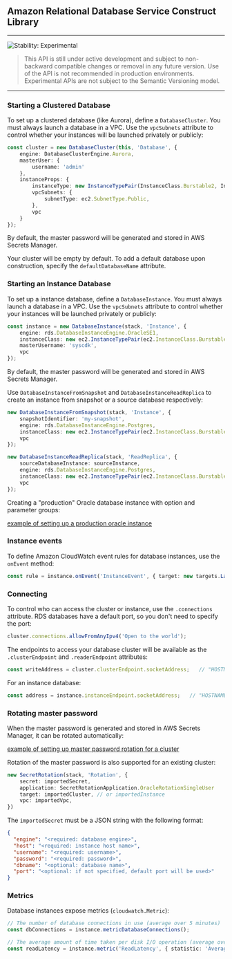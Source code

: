 ## Amazon Relational Database Service Construct Library
<!--BEGIN STABILITY BANNER-->

---

![Stability: Experimental](https://img.shields.io/badge/stability-Experimental-important.svg?style=for-the-badge)

> This API is still under active development and subject to non-backward
> compatible changes or removal in any future version. Use of the API is not recommended in production
> environments. Experimental APIs are not subject to the Semantic Versioning model.

---
<!--END STABILITY BANNER-->

### Starting a Clustered Database

To set up a clustered database (like Aurora), define a `DatabaseCluster`. You must
always launch a database in a VPC. Use the `vpcSubnets` attribute to control whether
your instances will be launched privately or publicly:

```ts
const cluster = new DatabaseCluster(this, 'Database', {
    engine: DatabaseClusterEngine.Aurora,
    masterUser: {
        username: 'admin'
    },
    instanceProps: {
        instanceType: new InstanceTypePair(InstanceClass.Burstable2, InstanceSize.Small),
        vpcSubnets: {
            subnetType: ec2.SubnetType.Public,
        },
        vpc
    }
});
```
By default, the master password will be generated and stored in AWS Secrets Manager.

Your cluster will be empty by default. To add a default database upon construction, specify the
`defaultDatabaseName` attribute.

### Starting an Instance Database
To set up a instance database, define a `DatabaseInstance`. You must
always launch a database in a VPC. Use the `vpcSubnets` attribute to control whether
your instances will be launched privately or publicly:

```ts
const instance = new DatabaseInstance(stack, 'Instance', {
    engine: rds.DatabaseInstanceEngine.OracleSE1,
    instanceClass: new ec2.InstanceTypePair(ec2.InstanceClass.Burstable2, ec2.InstanceSize.Small),
    masterUsername: 'syscdk',
    vpc
});
```
By default, the master password will be generated and stored in AWS Secrets Manager.

Use `DatabaseInstanceFromSnapshot` and `DatabaseInstanceReadReplica` to create an instance from snapshot or
a source database respectively:

```ts
new DatabaseInstanceFromSnapshot(stack, 'Instance', {
    snapshotIdentifier: 'my-snapshot',
    engine: rds.DatabaseInstanceEngine.Postgres,
    instanceClass: new ec2.InstanceTypePair(ec2.InstanceClass.Burstable2, ec2.InstanceSize.Large),
    vpc
});

new DatabaseInstanceReadReplica(stack, 'ReadReplica', {
    sourceDatabaseInstance: sourceInstance,
    engine: rds.DatabaseInstanceEngine.Postgres,
    instanceClass: new ec2.InstanceTypePair(ec2.InstanceClass.Burstable2, ec2.InstanceSize.Large),
    vpc
});
```
Creating a "production" Oracle database instance with option and parameter groups:

[example of setting up a production oracle instance](test/integ.instance.lit.ts)


### Instance events
To define Amazon CloudWatch event rules for database instances, use the `onEvent`
method:

```ts
const rule = instance.onEvent('InstanceEvent', { target: new targets.LambdaFunction(fn) });
```

### Connecting

To control who can access the cluster or instance, use the `.connections` attribute. RDS databases have
a default port, so you don't need to specify the port:

```ts
cluster.connections.allowFromAnyIpv4('Open to the world');
```

The endpoints to access your database cluster will be available as the `.clusterEndpoint` and `.readerEndpoint`
attributes:

```ts
const writeAddress = cluster.clusterEndpoint.socketAddress;   // "HOSTNAME:PORT"
```

For an instance database:
```ts
const address = instance.instanceEndpoint.socketAddress;   // "HOSTNAME:PORT"
```

### Rotating master password
When the master password is generated and stored in AWS Secrets Manager, it can be rotated automatically:

[example of setting up master password rotation for a cluster](test/integ.cluster-rotation.lit.ts)

Rotation of the master password is also supported for an existing cluster:
```ts
new SecretRotation(stack, 'Rotation', {
    secret: importedSecret,
    application: SecretRotationApplication.OracleRotationSingleUser
    target: importedCluster, // or importedInstance
    vpc: importedVpc,
})
```

The `importedSecret` must be a JSON string with the following format:
```json
{
  "engine": "<required: database engine>",
  "host": "<required: instance host name>",
  "username": "<required: username>",
  "password": "<required: password>",
  "dbname": "<optional: database name>",
  "port": "<optional: if not specified, default port will be used>"
}
```

### Metrics
Database instances expose metrics (`cloudwatch.Metric`):
```ts
// The number of database connections in use (average over 5 minutes)
const dbConnections = instance.metricDatabaseConnections();

// The average amount of time taken per disk I/O operation (average over 1 minute)
const readLatency = instance.metric('ReadLatency', { statistic: 'Average', periodSec: 60 });
```
